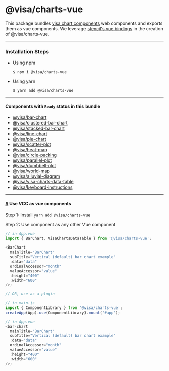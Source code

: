 # @visa/charts-vue

This package bundles [visa chart components](../../) web components and exports them as vue components. We leverage [stencil's vue bindings](https://stenciljs.com/docs/framework-bindings) in the creation of @visa/charts-vue.

---

### Installation Steps

- Using npm
  ```
  $ npm i @visa/charts-vue
  ```
- Using yarn
  ```
  $ yarn add @visa/charts-vue
  ```

---

#### Components with `Ready` status in this bundle

- [@visa/bar-chart](../bar-chart)
- [@visa/clustered-bar-chart](../clustered-bar-chart)
- [@visa/stacked-bar-chart](../stacked-bar-chart)
- [@visa/line-chart](../line-chart)
- [@visa/pie-chart](../pie-chart)
- [@visa/scatter-plot](../scatter-plot)
- [@visa/heat-map](../heat-map)
- [@visa/circle-packing](../circle-packing)
- [@visa/parallel-plot](../parallel-plot)
- [@visa/dumbbell-plot](../dumbbell-plot)
- [@visa/world-map](../world-map)
- [@visa/alluvial-diagram](../alluvial-diagram)
- [@visa/visa-charts-data-table](../data-table)
- [@visa/keyboard-instructions](packages/keyboard-instructions)

<!-- #### Components with `Development` status -->
<hr>

#### <a name="vue_components" href="#vue_components">#</a> Use VCC as vue components

Step 1: Install `yarn add @visa/charts-vue`

Step 2: Use component as any other Vue component

```js
// in App.vue
import { BarChart, VisaChartsDataTable } from '@visa/charts-vue';

<BarChart
  mainTitle="BarChart"
  subTitle="Vertical (default) bar chart example"
  :data="data"
  ordinalAccessor="month"
  valueAccessor="value"
  :height="400"
  :width="600"
/>;

// OR, use as a plugin

// in main.js
import { ComponentLibrary } from '@visa/charts-vue';
createApp(App).use(ComponentLibrary).mount('#app');

// in App.vue
<bar-chart
  mainTitle="BarChart"
  subTitle="Vertical (default) bar chart example"
  :data="data"
  ordinalAccessor="month"
  valueAccessor="value"
  :height="400"
  :width="600"
/>;
```
